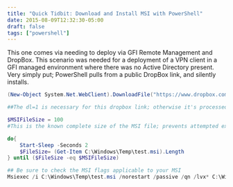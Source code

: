 ```yaml
---
title: "Quick Tidbit: Download and Install MSI with PowerShell"
date: 2015-08-09T12:32:30-05:00
draft: false
tags: ["powershell"]
---
```


This one comes via needing to deploy via GFI Remote Management and DropBox. This scenario was needed for a deployment of a VPN client in a GFI managed environment where there was no Active Directory present. Very simply put; PowerShell pulls from a public DropBox link, and silently installs.
<!--more-->

```powershell
(New-Object System.Net.WebClient).DownloadFile("https://www.dropbox.com/s/abcxyz/FILE.MSI?dl=1", "C:\Windows\Temp\example.msi")

##The dl=1 is necessary for this dropbox link; otherwise it's processed as a landing page with a file summary and a download link.

$MSIFileSize = 100 
#This is the known complete size of the MSI file; prevents attempted execution prior to complete download

do{
    Start-Sleep -Seconds 2
    $FileSize= (Get-Item C:\Windows\Temp\test.msi).Length
} until ($FileSize -eq $MSIFileSize)

## Be sure to check the MSI flags applicable to your MSI
Msiexec /i C:\Windows\Temp\test.msi /norestart /passive /qn /lvx* C:\Windows\Temp\logtest.txt
```